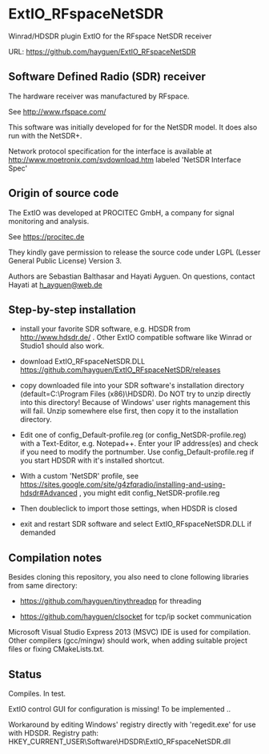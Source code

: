 # ExtIO_RFspaceNetSDR
Winrad/HDSDR plugin ExtIO for the RFspace NetSDR receiver

URL: https://github.com/hayguen/ExtIO_RFspaceNetSDR

## Software Defined Radio (SDR) receiver

The hardware receiver was manufactured by RFspace.

See http://www.rfspace.com/

This software was initially developed for for the NetSDR model.
It does also run with the NetSDR+.

Network protocol specification for the interface is available at
http://www.moetronix.com/svdownload.htm
labeled 'NetSDR Interface Spec'


## Origin of source code

The ExtIO was developed at PROCITEC GmbH,
a company for signal monitoring and analysis.

See https://procitec.de

They kindly gave permission to release the source code under LGPL (Lesser General Public License) Version 3.

Authors are Sebastian Balthasar and Hayati Ayguen. On questions, contact Hayati at h_ayguen@web.de


## Step-by-step installation

* install your favorite SDR software, e.g. HDSDR from http://www.hdsdr.de/ .
Other ExtIO compatible software like Winrad or Studio1 should also work.

* download ExtIO_RFspaceNetSDR.DLL https://github.com/hayguen/ExtIO_RFspaceNetSDR/releases

* copy downloaded file into your SDR software's installation directory (default=C:\Program Files (x86)\HDSDR).
Do NOT try to unzip directly into this directory! Because of Windows' user rights management this will fail. Unzip somewhere else first, then copy it to the installation directory.

* Edit one of config_Default-profile.reg (or config_NetSDR-profile.reg) with a Text-Editor,
e.g. Notepad++. Enter your IP address(es) and check if you need to modify the portnumber.
Use config_Default-profile.reg if you start HDSDR with it's installed shortcut.

* With a custom 'NetSDR' profile,
see https://sites.google.com/site/g4zfqradio/installing-and-using-hdsdr#Advanced ,
you might edit config_NetSDR-profile.reg

* Then doubleclick to import those settings, when HDSDR is closed

* exit and restart SDR software and select ExtIO_RFspaceNetSDR.DLL if demanded


## Compilation notes

Besides cloning this repository, you also need to clone following libraries from same directory:

* https://github.com/hayguen/tinythreadpp  for threading

* https://github.com/hayguen/clsocket  for tcp/ip socket communication

Microsoft Visual Studio Express 2013 (MSVC) IDE is used for compilation.
Other compilers (gcc/mingw) should work, when adding suitable project files or fixing CMakeLists.txt.


## Status

Compiles. In test.

ExtIO control GUI for configuration is missing! To be implemented ..

Workaround by editing Windows' registry directly with 'regedit.exe' for use with HDSDR.
 Registry path: HKEY_CURRENT_USER\Software\HDSDR\ExtIO_RFspaceNetSDR.dll

